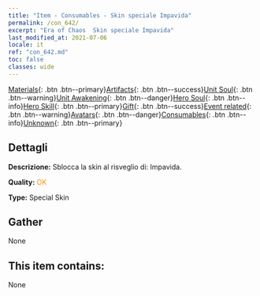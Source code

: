 ```yaml
---
title: "Item - Consumables - Skin speciale Impavida"
permalink: /con_642/
excerpt: "Era of Chaos  Skin speciale Impavida"
last_modified_at: 2021-07-06
locale: it
ref: "con_642.md"
toc: false
classes: wide
---
```

 [Materials](/ItemsIT/){: .btn .btn--primary}[Artifacts](/ItemsIT/Artifacts/){: .btn .btn--success}[Unit Soul](/ItemsIT/UnitSoul/){: .btn .btn--warning}[Unit Awakening](/ItemsIT/UnitAwakening/){: .btn .btn--danger}[Hero Soul](/ItemsIT/HeroSoul/){: .btn .btn--info}[Hero Skill](/ItemsIT/HeroSkill/){: .btn .btn--primary}[Gift](/ItemsIT/Gift/){: .btn .btn--success}[Event related](/ItemsIT/Events/){: .btn .btn--warning}[Avatars](/ItemsIT/Avatars/){: .btn .btn--danger}[Consumables](/ItemsIT/Consumables/){: .btn .btn--info}[Unknown](/ItemsIT/Unknown/){: .btn .btn--primary}

## Dettagli
 **Descrizione:** Sblocca la skin al risveglio di: Impavida.

 **Quality:** <span style="color: #FF8C00">OK</span>

 **Type:** Special Skin

## Gather

  None

## This item contains:

  None

